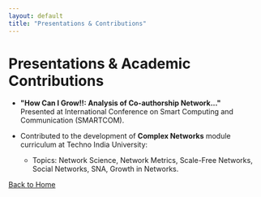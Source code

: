 ```yaml
---
layout: default
title: "Presentations & Contributions"
---
```


# Presentations & Academic Contributions

- **"How Can I Grow!!: Analysis of Co-authorship Network..."**  
  Presented at International Conference on Smart Computing and Communication (SMARTCOM).

- Contributed to the development of **Complex Networks** module curriculum at Techno India University:
  - Topics: Network Science, Network Metrics, Scale-Free Networks, Social Networks, SNA, Growth in Networks.

[Back to Home](index.md)

